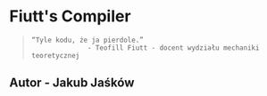 # Fiutt's Compiler
>     “Tyle kodu, że ja pierdole.”
>                   - Teofill Fiutt - docent wydziału mechaniki teoretycznej
## Autor - Jakub Jaśków
